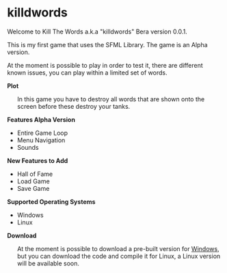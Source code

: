 killdwords
==========

Welcome to Kill The Words a.k.a "killdwords" Bera version 0.0.1.

This is my first game that uses the SFML Library. The game is an Alpha version.

At the moment is possible to play in order to test it, there are different known issues, you can play within a limited set of words.

<strong> Plot </strong>
<ul>
In this game you have to destroy all words that are shown onto the screen before these destroy your tanks.
</ul>

<strong> Features Alpha Version </strong>
<ul>
<li> Entire Game Loop </li>
<li> Menu Navigation </li>
<li> Sounds </li>
</ul>

<strong> New Features to Add </strong>
<ul>
<li> Hall of Fame </li>
<li> Load Game </li>
<li> Save Game </li>
</ul>

<strong> Supported Operating Systems </strong>
<ul>
<li> Windows </li>
<li> Linux </li>
</ul>

<strong> Download </strong>
<ul>
At the moment is possible to download a pre-built version for
<a href="https://github.com/soniyj/killdwords/blob/master/dist/windows/">Windows</a>, but you can download the code and compile it for Linux, a Linux version will be available soon.
</ul>
